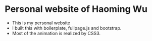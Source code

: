 # Personal website of Haoming Wu

- This is my personal website
- I built this with boilerplate, fullpage.js and bootstrap.
- Most of the animation is realized by CSS3.
